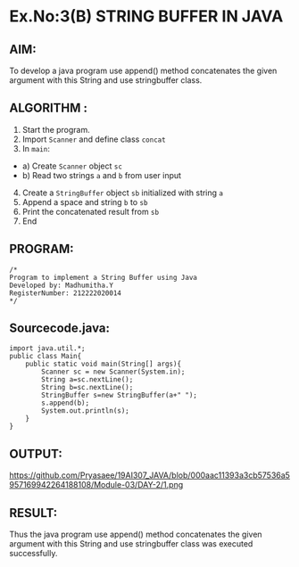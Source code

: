 # Ex.No:3(B) STRING BUFFER IN JAVA

## AIM:
To develop a java program use append() method concatenates the given argument with this String and use stringbuffer class.

## ALGORITHM :
1.	Start the program.
2.	Import `Scanner` and define class `concat`
3.	In `main`:
-	a) Create `Scanner` object `sc`
-	b) Read two strings `a` and `b` from user input
4.	Create a `StringBuffer` object `sb` initialized with string `a`
5.	Append a space and string `b` to `sb`
6.	Print the concatenated result from `sb`
7.	End







## PROGRAM:
 ```
/*
Program to implement a String Buffer using Java
Developed by: Madhumitha.Y
RegisterNumber: 212222020014 
*/
```

## Sourcecode.java:
```
import java.util.*;
public class Main{
    public static void main(String[] args){
        Scanner sc = new Scanner(System.in);
        String a=sc.nextLine();
        String b=sc.nextLine();
        StringBuffer s=new StringBuffer(a+" ");
        s.append(b);
        System.out.println(s);
    }
}
```




## OUTPUT:
https://github.com/Pryasaee/19AI307_JAVA/blob/000aac11393a3cb57536a5957169942264188108/Module-03/DAY-2/1.png



## RESULT:
Thus the java program use append() method concatenates the given argument with this String and use stringbuffer class was executed successfully.
